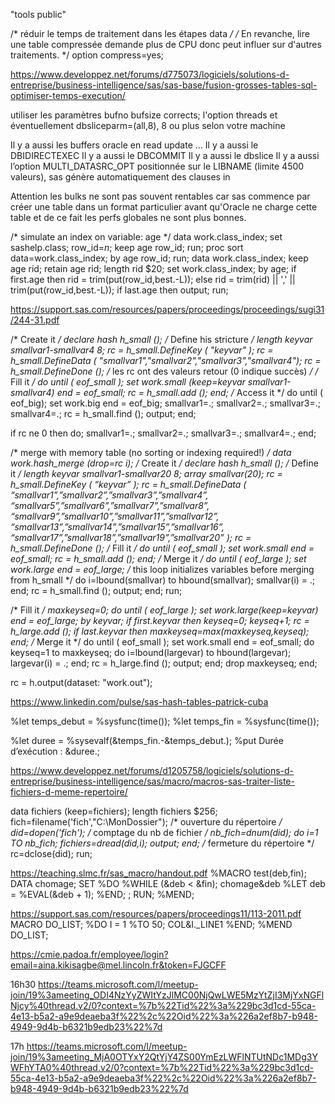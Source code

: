 "tools public" 


/* réduir le temps de traitement dans les étapes data */
/* En revanche, lire une table compressée demande plus de CPU donc peut influer sur d'autres traitements. */
option compress=yes;
 
https://www.developpez.net/forums/d775073/logiciels/solutions-d-entreprise/business-intelligence/sas/sas-base/fusion-grosses-tables-sql-optimiser-temps-execution/

utiliser les paramètres bufno bufsize corrects; l'option threads et éventuellement dbsliceparm=(all,8), 8 ou plus selon votre machine

Il y a aussi les buffers oracle en read update ...
Il y a aussi le DBIDIRECTEXEC
Il y a aussi le DBCOMMIT
Il y a aussi le dbslice
Il y a aussi l’option MULTI_DATASRC_OPT positionnée sur le LIBNAME (limite 4500 valeurs), sas génère automatiquement des clauses in

Attention les bulks ne sont pas souvent rentables car sas commence par créer une table dans un format particulier avant qu'Oracle ne charge cette table et de ce fait les perfs globales ne sont plus bonnes.



/* simulate an index on variable: age */ 
data work.class_index; 
 set sashelp.class; 
 row_id=_n_; 
 keep age row_id; 
run; 
proc sort data=work.class_index; 
 by age row_id; 
run; 
data work.class_index; 
 keep age rid; 
 retain age rid; 
 length rid $20; 
 set work.class_index; 
 by age; 
 if first.age then 
 rid = trim(put(row_id,best.-L)); 
 else 
 rid = trim(rid) || ',' || 
 trim(put(row_id,best.-L)); 
 if last.age then output; 
run;

https://support.sas.com/resources/papers/proceedings/proceedings/sugi31/244-31.pdf


/* Create it */ 
 declare hash h_small ();
/* Define his stricture */ 
 length keyvar smallvar1-smallvar4 8; 
 rc = h_small.DefineKey ( "keyvar" ); 
 rc = h_small.DefineData ( "smallvar1","smallvar2","smallvar3","smallvar4"); 
 rc = h_small.DefineDone (); 
/* les rc ont des valeurs retour (0 indique succès) */
/* Fill it */ 
 do until ( eof_small ); 
 	set work.small (keep=keyvar smallvar1-smallvar4) end = eof_small; 
 	rc = h_small.add (); 
 end; 
/* Access it */ 
 do until ( eof_big); 
 	set work.big end = eof_big; 
 	smallvar1=.; smallvar2=.; smallvar3=.; smallvar4=.; 
 	rc = h_small.find (); 
 	output; 
 end;

if rc ne 0 then do; 
	 smallvar1=.; smallvar2=.; smallvar3=.; smallvar4=.; 
 end;




/* merge with memory table (no sorting or indexing required!) */ 
data work.hash_merge (drop=rc i); 
 /* Create it */ 
 declare hash h_small (); 
 /* Define it */ 
 length keyvar smallvar1-smallvar20 8; 
 array smallvar(20); 
 rc = h_small.DefineKey ( “keyvar” ); 
 rc = h_small.DefineData ( “smallvar1”,”smallvar2”,”smallvar3”,”smallvar4”, 
 “smallvar5”,”smallvar6”,”smallvar7”,”smallvar8”, 
 “smallvar9”,”smallvar10”,”smallvar11”,”smallvar12”, 
 “smallvar13”,”smallvar14”,”smallvar15”,”smallvar16”, 
 “smallvar17”,”smallvar18”,”smallvar19”,”smallvar20” ); 
 rc = h_small.DefineDone (); 
 /* Fill it */ 
 do until ( eof_small ); 
 set work.small end = eof_small; 
 rc = h_small.add (); 
 end; 
 /* Merge it */ 
 do until ( eof_large ); 
 set work.large end = eof_large; 
 /* this loop initializes variables before merging from h_small */ 
 do i=lbound(smallvar) to hbound(smallvar); 
 smallvar(i) = .; 
 end; 
 rc = h_small.find (); 
 output; 
 end; 
run; 


/* Fill it */ 
 maxkeyseq=0; 
 do until ( eof_large ); 
 set work.large(keep=keyvar) end = eof_large; 
 by keyvar; 
 if first.keyvar then keyseq=0; 
 keyseq+1; 
 rc = h_large.add (); 
 if last.keyvar then maxkeyseq=max(maxkeyseq,keyseq); 
 end; 
 /* Merge it */ 
 do until ( eof_small ); 
 set work.small end = eof_small; 
 do keyseq=1 to maxkeyseq; 
 do i=lbound(largevar) to hbound(largevar);
 largevar(i) = .; 
 end; 
 rc = h_large.find (); 
 output; 
 end; 
 drop maxkeyseq; 
 end; 


rc = h.output(dataset: "work.out");


https://www.linkedin.com/pulse/sas-hash-tables-patrick-cuba



%let temps_debut = %sysfunc(time());
%let temps_fin = %sysfunc(time());

%let duree = %sysevalf(&temps_fin.-&temps_debut.);
%put Durée d’exécution : &duree.;


 

https://www.developpez.net/forums/d1205758/logiciels/solutions-d-entreprise/business-intelligence/sas/macro/macros-sas-traiter-liste-fichiers-d-meme-repertoire/

data fichiers (keep=fichiers);
length fichiers $256;
	fich=filename('fich',"C:\MonDossier\");
	/* ouverture du répertoire */
	did=dopen('fich');
	/* comptage du nb de fichier */
	nb_fich=dnum(did);
	do i=1 TO nb_fich;
		fichiers=dread(did,i);
		output;
	end;
	/* fermeture du répertoire */
	rc=dclose(did);
run;


https://teaching.slmc.fr/sas_macro/handout.pdf
%MACRO test(deb,fin);
DATA chomage;
SET
%DO %WHILE (&deb < &fin);
chomage&deb
%LET deb = %EVAL(&deb +
1);
%END;
;
RUN;
%MEND;

https://support.sas.com/resources/papers/proceedings11/113-2011.pdf
MACRO DO_LIST;
%DO I = 1 %TO 50;
 COL&I._LINE1
%END;
%MEND DO_LIST;

https://cmie.padoa.fr/employee/login?email=aina.kikisagbe@mel.lincoln.fr&token=FJGCFF

16h30
https://teams.microsoft.com/l/meetup-join/19%3ameeting_ODI4NzYyZWItYzJlMC00NjQwLWE5MzYtZjI3MjYxNGFlNjcy%40thread.v2/0?context=%7b%22Tid%22%3a%229bc3d1cd-55ca-4e13-b5a2-a9e9deaeba3f%22%2c%22Oid%22%3a%226a2ef8b7-b948-4949-9d4b-b6321b9edb23%22%7d


17h
https://teams.microsoft.com/l/meetup-join/19%3ameeting_MjA0OTYxY2QtYjY4ZS00YmEzLWFlNTUtNDc1MDg3YWFhYTA0%40thread.v2/0?context=%7b%22Tid%22%3a%229bc3d1cd-55ca-4e13-b5a2-a9e9deaeba3f%22%2c%22Oid%22%3a%226a2ef8b7-b948-4949-9d4b-b6321b9edb23%22%7d




